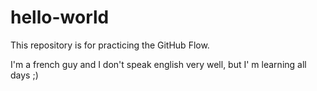 # hello-world
This repository is for practicing the GitHub Flow.

I'm a french guy and I don't speak english very well, but I' m learning all days ;)
